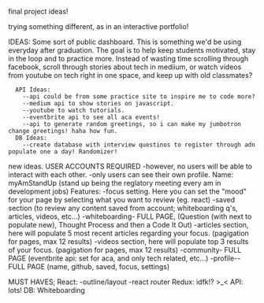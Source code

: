 
final project ideas!

trying something different, as in an interactive portfolio!

IDEAS:
    Some sort of public dashboard. This is something we'd be using everyday after graduation. 
    The goal is to help keep students motivated, stay in the loop and to practice more.
    Instead of wasting time scrolling through facebook, scroll through stories about tech in mediium, 
    or watch videos from youtube on tech right in one space, and keep up with old classmates?
      
      API Ideas:
        --api could be from some practice site to inspire me to code more?
        --medium api to show stories on javascript.
        --youtube to watch tutorials.
        --eventbrite api to see all aca events!
        --api to generate random greetings, so i can make my jumbotron change greetings! haha how fun.
      DB Ideas: 
        --create database with interview questinos to register through adn populate one a day! Randomizer!
      


new ideas. 
USER ACCOUNTS REQUIRED
  -however, no users will be able to interact with each other. 
  -only users can see their own profile. 
Name: myAmStandUp 
  (stand up being the reglatory meeting every am in development jobs)
Features:
  -focus setting. Here you can set the "mood" for your page by selecting what you want to review (eg. react)
  -saved section (to review any content saved from account; whiteboarding q's, articles, videos, etc...)
  -whiteboarding- FULL PAGE, (Question (with next to populate new), Thought Process and then a Code It Out)
  -articles section, here will populate 5 most recent articles regarding your focus. (pagigation for pages, max 12 results)
  -videos section, here will populate top 3 results of your  focus. (pagigation for pages, max 12 results)
  -community- FULL PAGE (eventbrite api: set for aca, and only tech related, etc...)
  -profile-- FULL PAGE (name, github, saved, focus, settings)


MUST HAVES;
React: 
    -outline/layout
    -react router
Redux: idfk!? >_<
API: lots!
DB: Whiteboarding